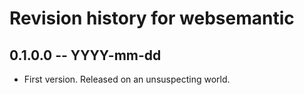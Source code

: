 # Revision history for websemantic

## 0.1.0.0  -- YYYY-mm-dd

* First version. Released on an unsuspecting world.
